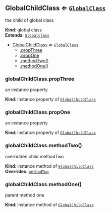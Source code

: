 <a name="GlobalChildClass"></a>

## GlobalChildClass ⇐ <code>[GlobalClass](#new_GlobalClass_new)</code>
the child of global class

**Kind**: global class  
**Extends**: <code>[GlobalClass](#new_GlobalClass_new)</code>  

* [GlobalChildClass](#GlobalChildClass) ⇐ <code>[GlobalClass](#new_GlobalClass_new)</code>
    * [.propThree](#GlobalChildClass+propThree)
    * [.propOne](#GlobalClass+propOne)
    * [.methodTwo()](#GlobalChildClass+methodTwo)
    * [.methodOne()](#GlobalClass+methodOne)

<a name="GlobalChildClass+propThree"></a>

### globalChildClass.propThree
an instance property

**Kind**: instance property of <code>[GlobalChildClass](#GlobalChildClass)</code>  
<a name="GlobalClass+propOne"></a>

### globalChildClass.propOne
an instance property

**Kind**: instance property of <code>[GlobalChildClass](#GlobalChildClass)</code>  
<a name="GlobalChildClass+methodTwo"></a>

### globalChildClass.methodTwo()
overridden child methodTwo

**Kind**: instance method of <code>[GlobalChildClass](#GlobalChildClass)</code>  
**Overrides**: <code>[methodTwo](#GlobalClass+methodTwo)</code>  
<a name="GlobalClass+methodOne"></a>

### globalChildClass.methodOne()
parent method one

**Kind**: instance method of <code>[GlobalChildClass](#GlobalChildClass)</code>  
